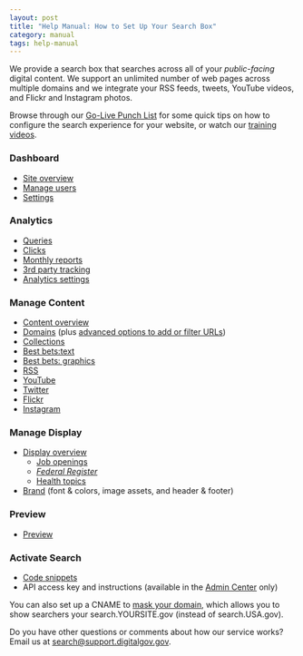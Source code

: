 ```yaml
---
layout: post
title: "Help Manual: How to Set Up Your Search Box"
category: manual
tags: help-manual
---
```


We provide a search box that searches across all of your *public-facing* digital content. We support an unlimited number of web pages across multiple domains and we integrate your RSS feeds, tweets, YouTube videos, and Flickr and Instagram photos.

Browse through our [Go-Live Punch List](/blog/go-live.html) for some quick tips on how to configure the search experience for your website, or watch our [training videos](/manual/training.html).

### <i class="icon-dashboard"></i> Dashboard

* [Site overview](/manual/site-overview.html)
* [Manage users](/manual/users.html)
* [Settings](/manual/settings.html)

### <i class="icon-bar-chart"></i> Analytics

* [Queries](/manual/queries.html)
* [Clicks](/manual/clicks.html)
* [Monthly reports](/manual/monthly-reports.html)
* [3rd party tracking](/manual/third-party.html)
* [Analytics settings](/manual/analytics-settings.html)

### <i class="icon-file"></i> Manage Content

* [Content overview](/manual/content-overview.html)
* [Domains](/manual/domains.html) (plus [advanced options to add or filter URLs](/manual/domains-advanced.html))
* [Collections](/manual/collections.html)
* [Best bets:text](/manual/best-bets-text.html)
* [Best bets: graphics](/manual/best-bets-graphics.html)
* [RSS](/manual/rss.html)
* [YouTube](/manual/youtube.html)
* [Twitter](/manual/twitter.html)
* [Flickr](/manual/flickr.html)
* [Instagram](/manual/instagram.html)

### <i class="icon-desktop"></i> Manage Display

* [Display overview](/manual/display-overview.html)
    * [Job openings](/manual/govbox-jobs.html)
    * [*Federal Register*](/manual/govbox-federal-register.html)
    * [Health topics](/manual/govbox-health.html)
* [Brand](/manual/brand.html) (font & colors, image assets, and header & footer)

### <i class="icon-eye-open"></i> Preview

* [Preview](/manual/preview.html)

### <i class="icon-code"></i> Activate Search

* [Code snippets](/manual/code.html)
* API access key and instructions (available in the [Admin Center](https://search.usa.gov/sites/) only)

You can also set up a CNAME to [mask your domain](/manual/cname.html), which allows you to show searchers your search.YOURSITE.gov (instead of search.USA.gov). 

Do you have other questions or comments about how our service works? Email us at <search@support.digitalgov.gov>.